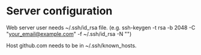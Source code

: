 # Server configuration

Web server user needs ~/.ssh/id_rsa file. (e.g. ssh-keygen -t rsa -b 2048 -C "your_email@example.com" -f ~/.ssh/id_rsa -N "")

Host github.com needs to be in ~/.ssh/known_hosts.
